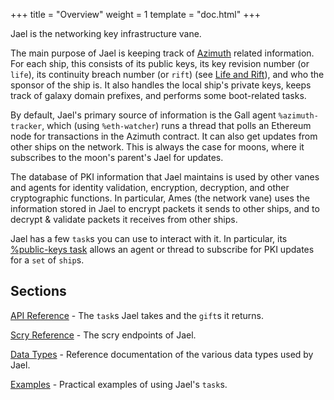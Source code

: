 +++
title = "Overview"
weight = 1
template = "doc.html"
+++

Jael is the networking key infrastructure vane.

The main purpose of Jael is keeping track of [Azimuth](/docs/azimuth/azimuth) related information. For each ship, this consists of its public keys, its key revision number (or `life`), its continuity breach number (or `rift`) (see [Life and Rift](/docs/azimuth/life-and-rift)), and who the sponsor of the ship is. It also handles the local ship's private keys, keeps track of galaxy domain prefixes, and performs some boot-related tasks.

By default, Jael's primary source of information is the Gall agent `%azimuth-tracker`, which (using `%eth-watcher`) runs a thread that polls an Ethereum node for transactions in the Azimuth contract. It can also get updates from other ships on the network. This is always the case for moons, where it subscribes to the moon's parent's Jael for updates.

The database of PKI information that Jael maintains is used by other vanes and agents for identity validation, encryption, decryption, and other cryptographic functions. In particular, Ames (the network vane) uses the information stored in Jael to encrypt packets it sends to other ships, and to decrypt & validate packets it receives from other ships.

Jael has a few `task`s you can use to interact with it. In particular, its [%public-keys task](/reference/arvo/jael/tasks#public-keys) allows an agent or thread to subscribe for PKI updates for a `set` of `ship`s.

## Sections

[API Reference](/reference/arvo/jael/tasks) - The `task`s Jael takes and the `gift`s it returns.

[Scry Reference](/reference/arvo/jael/scry) - The scry endpoints of Jael.

[Data Types](/reference/arvo/jael/data-types) - Reference documentation of the various data types used by Jael.

[Examples](/reference/arvo/jael/examples) - Practical examples of using Jael's `task`s.
